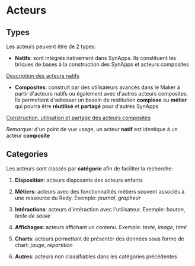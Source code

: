# Acteurs

## Types

Les acteurs peuvent être de 2 types:
* **Natifs**: sont intégrés nativement dans SynApps. Ils constituent les briques de bases à la construction des SynApps et acteurs composites

[Description des acteurs natifs](natives.md)

* **Composites**: construit par des utilisateurs avancés dans le Maker à partir d'acteurs natifs ou également avec d'autres acteurs composites. Ils permettent d'adresser un besoin de restitution **complexe** ou **métier** qui pourra être **réutilisé** et **partagé** pour d'autres SynApps

[Construction, utilisation et partage des acteurs composites](composites.md)

*Remarque:* d'un point de vue usage, un acteur **natif** est identique à un acteur **composite**

## Categories

Les acteurs sont classés par **catégorie** afin de faciliter la recherche: 

1. **Disposition**: acteurs disposants des acteurs enfants

2. **Métiers**: acteurs avec des fonctionnalités métiers souvent associés à une ressource du Redy. Exemple: *journal*, *grapheur*

3. **Intéractions**: acteurs d'intéraction avec l'utilisateur. Exemple: *bouton*, *texte de saisie*

4. **Affichages**: acteurs affichant un contenu. Exemple: *texte*, *image*, *html*

5. **Charts**: acteurs permettant de présenter des données sous forme de chart: *jauge*, *répartition*

6. **Autres**: acteurs non classifiables dans les catégories précédentes

